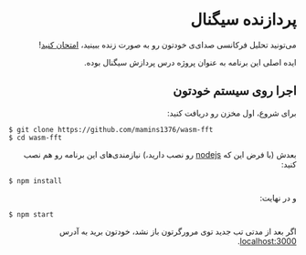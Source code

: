 <div dir="rtl" align="right">
<h1 id="DSPJS">پردازنده سیگنال</h1>

<p>
می‌تونید تحلیل فرکانسی صدای‌ی خودتون رو به صورت زنده
ببینید، <a href="https://mamins1376.github.io/wasm-fft/" target="__blank">امتحان کنید</a>!
</p>

<p>ایده اصلی این برنامه به عنوان پروژه درس پردازش سیگنال بوده.</p>

<h2 id="Running">اجرا روی سیستم خودتون</h2>

<p>برای شروع، اول مخزن رو دریافت کنید:</p>
</div>

```
$ git clone https://github.com/mamins1376/wasm-fft
$ cd wasm-fft
```

<p dir="rtl" align="right">
بعدش (با فرض این که <a href="https://www.nodejs.org" target="__blank">nodejs</a> رو نصب
دارید،) نیازمندی‌های این برنامه رو هم نصب کنید:
</p>

```
$ npm install
```

<p dir="rtl" align="right">
و در نهایت:
</p>

```
$ npm start
```

<p dir="rtl" align="right">
اگر بعد از مدتی تب جدید توی مرورگرتون باز نشد،‌ خودتون برید به
آدرس <a href="http://localhost:3000/" target="__blank">localhost:3000</a>.
</p>
